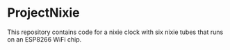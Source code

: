# ProjectNixie
This repository contains code for a nixie clock with six nixie tubes that runs on an ESP8266 WiFi chip.
